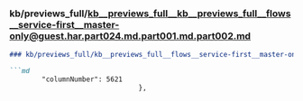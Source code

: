 ### kb/previews_full/kb__previews_full__kb__previews_full__flows__service-first__master-only@guest.har.part024.md.part001.md.part002.md

```md
### kb/previews_full/kb__previews_full__flows__service-first__master-only@guest.har.part024.md.part001.md (part 002)

```md
        "columnNumber": 5621
                                },
                              
```

```

```
